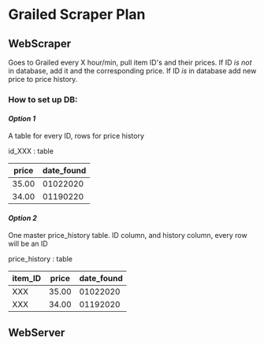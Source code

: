 # Grailed Scraper Plan

## WebScraper
Goes to Grailed every X hour/min, pull item ID's and their prices.
	If ID *is not* in database, add it and the corresponding price.
	If ID *is* in database add new price to price history.

### How to set up DB:
#### _Option 1_
A table for every ID, rows for price history

id_XXX : table

|  price | date_found |
|--------|------------|
| 35.00  | 01022020   |
| 34.00  | 01190220   |

#### _Option 2_
One master price_history table.
ID column, and history column, every row will be an ID 

price_history : table

| item_ID | price | date_found |
|---------|-------|------------|
|   XXX   | 35.00 |  01022020  |
|   XXX   | 34.00 |  01192020  |

## WebServer
